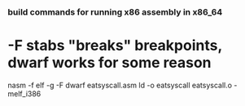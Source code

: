### build commands for running x86 assembly in x86_64

# -F stabs "breaks" breakpoints, dwarf works for some reason
nasm -f elf -g -F dwarf eatsyscall.asm
ld -o eatsyscall eatsyscall.o -melf_i386
